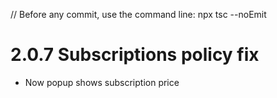 // Before any commit, use the command line: npx tsc --noEmit

# 2.0.7 Subscriptions policy fix

- Now <BuySubscriptions /> popup shows subscription price
